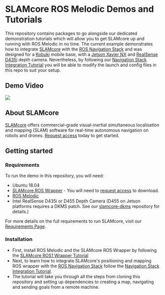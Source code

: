 # SLAMcore ROS Melodic Demos and Tutorials

This repository contains packages to go alongside our dedicated demonstration
tutorials which will allow you to get SLAMcore up and running with ROS Melodic
in no time. The current example demonstrates how to integrate
[SLAMcore](https://www.slamcore.com/) with the [ROS Navigation
Stack](http://wiki.ros.org/move_base) and was designed for a
[Kobuki](http://kobuki.yujinrobot.com/about2/) mobile base, with a [Jetson
Xavier
NX](https://www.nvidia.com/en-gb/autonomous-machines/embedded-systems/jetson-xavier-nx/)
and [RealSense D435i](https://www.intelrealsense.com/depth-camera-d435i/) depth
camera. Nevertheless, by following our [Navigation Stack Integration
Tutorial](https://docs.slamcore.com/navstack-integration.html) you will be able
to modify the launch and config files in this repo to suit your setup.

## Demo Video

[![](http://img.youtube.com/vi/TMkKkJk6538/maxresdefault.jpg)](https://www.youtube.com/watch?v=TMkKkJk6538)

## About SLAMcore

[SLAMcore](https://www.slamcore.com/) offers commercial-grade visual-inertial
simultaneous localisation and mapping (SLAM) software for real-time autonomous
navigation on robots and drones. [Request
access](https://www.slamcore.com/sdk-access) today to get started.

## Getting started

### Requirements

To run the demo in this repository, you will need:

- Ubuntu 18.04
- [SLAMcore ROS Wrapper](https://docs.slamcore.com/ros1-wrapper.html) - You will need to [request access](https://www.slamcore.com/sdk-access) to download.
- [ROS Melodic](https://wiki.ros.org/melodic/Installation/Ubuntu)
- Intel RealSense D435i or D455 Depth Camera (D455 on Jetson platforms
  requires a DKMS patch. See our
  [slamcore-dkms](https://github.com/slamcore/slamcore-dkms) repository for details.)

For more details on the full requirements to run SLAMcore, visit our [Requirements Page](https://docs.slamcore.com/requirements.html).

### Installation

- First, install ROS Melodic and the SLAMcore ROS Wrapper by following the
  [SLAMcore ROS1 Wrapper Tutorial](https://docs.slamcore.com/ros1-wrapper.html)
- Next, to learn how to integrate SLAMcore's positioning and mapping ROS wrapper
  with the [ROS Navigation Stack](http://wiki.ros.org/move_base) follow the
  [Navigation Stack Integration
  Tutorial](https://docs.slamcore.com/navstack-integration.html). 
- The tutorial will take you through all the steps from cloning this repository
  and setting up dependencies to creating a map, navigating and sending goals
  from a remote machine.

